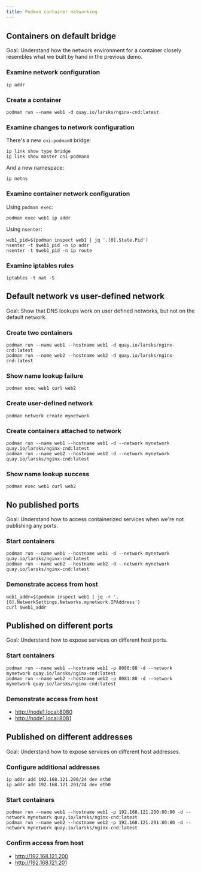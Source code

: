 ```yaml
---
title: Podman container networking
---
```


## Containers on default bridge

Goal: Understand how the network environment for a container closely resembles
what we built by hand in the previous demo.

### Examine network configuration

```
ip addr
```

### Create a container

```
podman run --name web1 -d quay.io/larsks/nginx-cnd:latest
```

### Examine changes to network configuration

There's a new `cni-podman0` bridge:

```
ip link show type bridge
ip link show master cni-podman0
```

And a new namespace:

```
ip netns
```

### Examine container network configuration

Using `podman exec`:

```
podman exec web1 ip addr
```

Using `nsenter`:

```
web1_pid=$(podman inspect web1 | jq '.[0].State.Pid')
nsenter -t $web1_pid -n ip addr
nsenter -t $web1_pid -n ip route
```

### Examine iptables rules

```
iptables -t nat -S
```

## Default network vs user-defined network

Goal: Show that DNS lookups work on user defined networks, but not on the
default network.

### Create two containers

```
podman run --name web1 --hostname web1 -d quay.io/larsks/nginx-cnd:latest
podman run --name web2 --hostname web2 -d quay.io/larsks/nginx-cnd:latest
```

### Show name lookup failure

```
podman exec web1 curl web2
```

### Create user-defined network

```
podman network create mynetwork
```

### Create containers attached to network

```
podman run --name web1 --hostname web1 -d --network mynetwork quay.io/larsks/nginx-cnd:latest
podman run --name web2 --hostname web2 -d --network mynetwork quay.io/larsks/nginx-cnd:latest
```

### Show name lookup success

```
podman exec web1 curl web2
```

## No published ports

Goal: Understand how to access containerized services when we're not publishing
any ports.

### Start containers

```
podman run --name web1 --hostname web1 -d --network mynetwork quay.io/larsks/nginx-cnd:latest
podman run --name web2 --hostname web2 -d --network mynetwork quay.io/larsks/nginx-cnd:latest
```

### Demonstrate access from host

```
web1_addr=$(podman inspect web1 | jq -r '.[0].NetworkSettings.Networks.mynetwork.IPAddress')
curl $web1_addr
```

## Published on different ports

Goal: Understand how to expose services on different host ports.

### Start containers

```
podman run --name web1 --hostname web1 -p 8080:80 -d --network mynetwork quay.io/larsks/nginx-cnd:latest
podman run --name web2 --hostname web2 -p 8081:80 -d --network mynetwork quay.io/larsks/nginx-cnd:latest
```

### Demonstrate access from host

- http://node1.local:8080
- http://node1.local:8081

## Published on different addresses

Goal: Understand how to expose services on different host addresses.

### Configure additional addresses

```
ip addr add 192.168.121.200/24 dev eth0
ip addr add 192.168.121.201/24 dev eth0
```

### Start containers

```
podman run --name web1 --hostname web1 -p 192.168.121.200:80:80 -d --network mynetwork quay.io/larsks/nginx-cnd:latest
podman run --name web2 --hostname web2 -p 192.168.121.201:80:80 -d --network mynetwork quay.io/larsks/nginx-cnd:latest
```

### Confirm access from host

- http://192.168.121.200
- http://192.168.121.201
